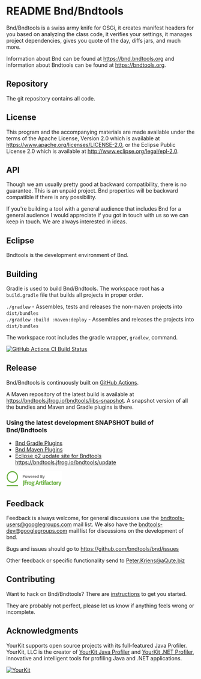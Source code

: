 # README Bnd/Bndtools
Bnd/Bndtools is a swiss army knife for OSGi, it creates manifest headers for you based on 
analyzing the class code, it verifies your settings, it manages project dependencies,
gives you quote of the day, diffs jars, and much more. 

Information about Bnd can be found at <https://bnd.bndtools.org> and 
information about Bndtools can be found at <https://bndtools.org>.

## Repository
The git repository contains all code. 

## License
This program and the accompanying materials are made available under the
terms of the Apache License, Version 2.0 which is available at
<https://www.apache.org/licenses/LICENSE-2.0>, or
the Eclipse Public License 2.0 which is available at
<http://www.eclipse.org/legal/epl-2.0>.

## API
Though we am usually pretty good at backward compatibility, there is no guarantee. This
is an unpaid project. Bnd properties will be backward compatible
if there is any possibility.

If you're building a tool with a general audience  that includes Bnd 
for a general audience I would appreciate if you got in touch with us so we can keep 
in touch. We are always interested in ideas.

## Eclipse
Bndtools is the development environment of Bnd.

## Building
Gradle is used to build Bnd/Bndtools. The workspace root has a `build.gradle` file that builds all projects in proper order.

`./gradlew`              - Assembles, tests and releases the non-maven projects into `dist/bundles`  
`./gradlew :build :maven:deploy`  - Assembles and releases the projects into `dist/bundles`  

The workspace root includes the gradle wrapper, `gradlew`, command.

[![GitHub Actions CI Build Status](https://github.com/bndtools/bnd/workflows/CI%20Build/badge.svg)](https://github.com/bndtools/bnd/actions?query=workflow%3A%22CI%20Build%22)

## Release
Bnd/Bndtools is continuously built on [GitHub Actions](https://github.com/bndtools/bnd/actions?query=workflow%3A%22CI%20Build%22).

A Maven repository of the latest build is available at <https://bndtools.jfrog.io/bndtools/libs-snapshot>.
A snapshot version of all the bundles and Maven and Gradle plugins is there.

### Using the latest development SNAPSHOT build of Bnd/Bndtools

* [Bnd Gradle Plugins](biz.aQute.bnd.gradle/README.md#using-the-latest-development-snapshot-build-of-the-bnd-gradle-plugins)
* [Bnd Maven Plugins](maven/README.md#using-the-latest-development-snapshot-build-of-the-bnd-maven-plugins)
* [Eclipse p2 update site for Bndtools](https://bndtools.jfrog.io/bndtools/update) <https://bndtools.jfrog.io/bndtools/update>

![Powered by Artifactory](https://github.com/bndtools/bnd/raw/master/docs/img/Powered-by-artifactory_04.png)

## Feedback
Feedback is always welcome, for general discussions use the [bndtools-users@googlegroups.com](https://groups.google.com/d/forum/bndtools-users) mail list. We also have the [bndtools-dev@googlegroups.com](https://groups.google.com/d/forum/bndtools-dev) mail list for discussions on the development of bnd.

Bugs and issues should go to <https://github.com/bndtools/bnd/issues>

Other feedback or specific functionality send to <Peter.Kriens@aQute.biz>

## Contributing

Want to hack on Bnd/Bndtools? There are [instructions](CONTRIBUTING.md) to get you
started.

They are probably not perfect, please let us know if anything feels
wrong or incomplete.

## Acknowledgments
YourKit supports open source projects with its full-featured Java Profiler. YourKit, LLC is the creator of [YourKit Java Profiler](https://www.yourkit.com/java/profiler/index.jsp) and [YourKit .NET Profiler](https://www.yourkit.com/.net/profiler/index.jsp), innovative and intelligent tools for profiling Java and .NET applications.

[![YourKit](https://www.yourkit.com/images/yklogo.png)](https://www.yourkit.com/)
